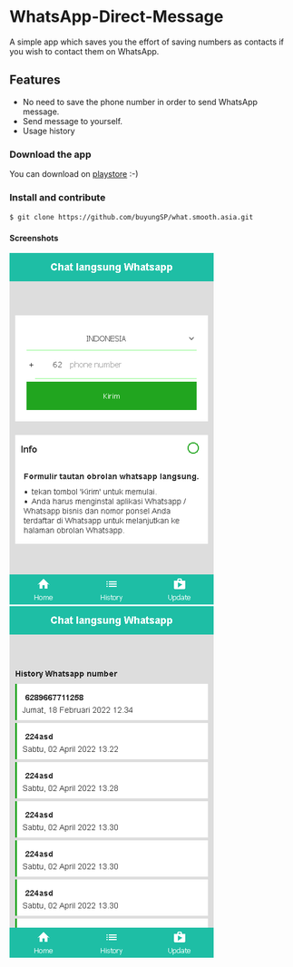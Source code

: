 # WhatsApp-Direct-Message
A simple app which saves you the effort of saving numbers as contacts if you wish to contact them on WhatsApp.

## Features
* No need to save the phone number in order to send WhatsApp message.
* Send message to yourself.
* Usage history

### Download the app

You can download on [playstore](https://play.google.com/store/apps/details?id=what.smooth.asia) :-)

### Install and contribute

```sh
$ git clone https://github.com/buyungSP/what.smooth.asia.git
```

#### Screenshots
![ss1](https://github.com/buyungSP/what.smooth.asia/blob/main/resources/android/Tangkapan%20Layar%202022-04-02%20pada%2015.00.30.png)
![ss2](https://github.com/buyungSP/what.smooth.asia/blob/main/resources/android/Tangkapan%20Layar%202022-04-02%20pada%2015.00.51.png)